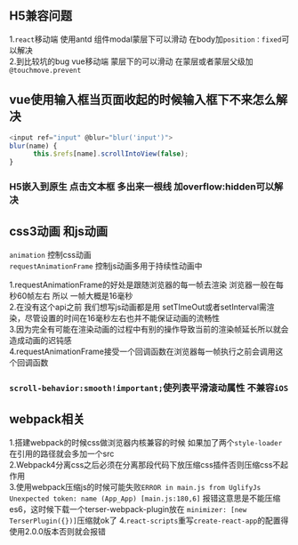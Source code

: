## H5兼容问题
1.`react`移动端 使用antd 组件modal蒙层下可以滑动 在body加`position：fixed`可以解决<br>
2.到比较坑的bug vue移动端 蒙层下的可以滑动 在蒙层或者蒙层父级加`@touchmove.prevent`

## vue使用输入框当页面收起的时候输入框下不来怎么解决
```javascript
<input ref="input" @blur="blur('input')">
blur(name) {
      this.$refs[name].scrollIntoView(false);
}
```

### H5嵌入到原生  点击文本框 多出来一根线 加overflow:hidden可以解决

## css3动画 和js动画
`animation`  控制css动画<br>
`requestAnimationFrame` 控制js动画多用于持续性动画中<br>

1.requestAnimationFrame的好处是跟随浏览器的每一帧去渲染 浏览器一般在每秒60帧左右 所以 一帧大概是16毫秒 <br>
2.在没有这个api之前 我们想写js动画都是用 setTImeOut或者setInterval需渲染，尽管设置的时间在16毫秒左右也并不能保证动画的流畅性<br>
3.因为完全有可能在渲染动画的过程中有别的操作导致当前的渲染帧延长所以就会造成动画的迟钝感<br>
4.requestAnimationFrame接受一个回调函数在浏览器每一帧执行之前会调用这个回调函数<br>

### `scroll-behavior:smooth!important;`使列表平滑滚动属性 不兼容`iOS`

## webpack相关
1.搭建webpack的时候css做浏览器内核兼容的时候 如果加了两个`style-loader` 在引用的路径就会多加一个src<br>
2.Webpack4分离css之后必须在分离那段代码下放压缩css插件否则压缩css不起作用<br>
3.使用webpack压缩js的时候可能失败`ERROR in main.js from UglifyJs
Unexpected token: name (App_App) [main.js:180,6]`
报错这意思是不能压缩es6，这时候下载一个terser-webpack-plugin放在 
`minimizer: [new TerserPlugin({})]`压缩就ok了
4.`react-scripts`重写`create-react-app`的配置得使用2.0.0版本否则就会报错
